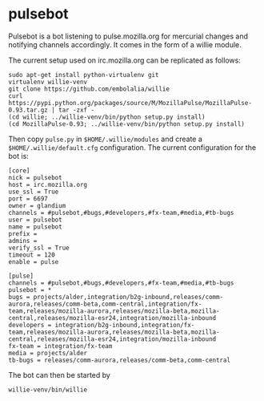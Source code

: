 pulsebot
========

Pulsebot is a bot listening to pulse.mozilla.org for mercurial changes and notifying channels accordingly. It comes in the form of a willie module.

The current setup used on irc.mozilla.org can be replicated as follows:

```
sudo apt-get install python-virtualenv git
virtualenv willie-venv
git clone https://github.com/embolalia/willie
curl https://pypi.python.org/packages/source/M/MozillaPulse/MozillaPulse-0.93.tar.gz | tar -zxf -
(cd willie; ../willie-venv/bin/python setup.py install)
(cd MozillaPulse-0.93; ../willie-venv/bin/python setup.py install)
```

Then copy ```pulse.py``` in ```$HOME/.willie/modules``` and create a ```$HOME/.willie/default.cfg``` configuration. The current configuration for the bot is:

```
[core]
nick = pulsebot
host = irc.mozilla.org
use_ssl = True
port = 6697
owner = glandium
channels = #pulsebot,#bugs,#developers,#fx-team,#media,#tb-bugs
user = pulsebot
name = pulsebot
prefix =
admins =
verify_ssl = True
timeout = 120
enable = pulse

[pulse]
channels = #pulsebot,#bugs,#developers,#fx-team,#media,#tb-bugs
pulsebot = *
bugs = projects/alder,integration/b2g-inbound,releases/comm-aurora,releases/comm-beta,comm-central,integration/fx-team,releases/mozilla-aurora,releases/mozilla-beta,mozilla-central,releases/mozilla-esr24,integration/mozilla-inbound
developers = integration/b2g-inbound,integration/fx-team,releases/mozilla-aurora,releases/mozilla-beta,mozilla-central,releases/mozilla-esr24,integration/mozilla-inbound
fx-team = integration/fx-team
media = projects/alder
tb-bugs = releases/comm-aurora,releases/comm-beta,comm-central
```

The bot can then be started by
```
willie-venv/bin/willie
```

